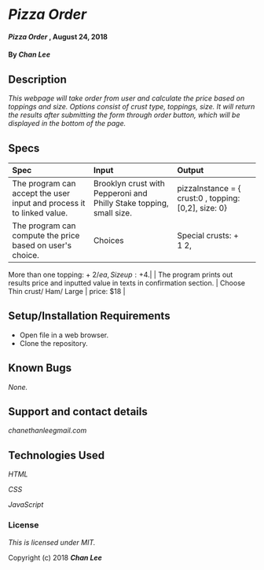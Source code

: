 # _Pizza Order_

#### _Pizza Order_ , August 24, 2018

#### By  _**Chan Lee**_

## Description

_This webpage will take order from user and calculate the price based on toppings and size. Options consist of crust type, toppings, size. It will return the results after submitting the form through order button, which will be displayed in the bottom of the page._

## Specs

| Spec | Input | Output |
| :-------------     | :-------------  | :-------------  |
|The program can accept the user input and process it to linked value. |	Brooklyn crust with Pepperoni and Philly Stake topping, small size. |	pizzaInstance = { crust:0 , topping:[0,2], size: 0} |
|The program can compute the price based on user's choice. | Choices |	Special crusts: + $1~$2,
More than one topping: + $2/ea,
Size up: +$4.|
| The program prints out results price and inputted value in texts in confirmation section. | Choose Thin crust/ Ham/ Large | price: $18 |
## Setup/Installation Requirements

* Open file in a web browser.
* Clone the repository.

## Known Bugs

_None._

## Support and contact details

_chanethanleegmail.com_

## Technologies Used

_HTML_

_CSS_

_JavaScript_

### License

*This is licensed under MIT.*

Copyright (c) 2018 **_Chan Lee_**
